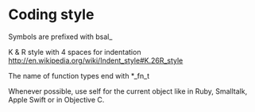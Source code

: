 
# Coding style

Symbols are prefixed with bsal_

K & R style with 4 spaces for indentation
http://en.wikipedia.org/wiki/Indent_style#K.26R_style

The name of function types end with  *_fn_t

Whenever possible, use self for the current object like in Ruby, Smalltalk, Apple Swift
or in Objective C.
